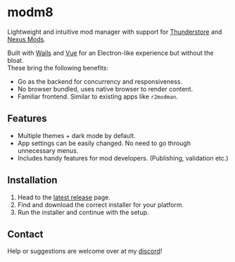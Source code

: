# modm8
Lightweight and intuitive mod manager with support for [Thunderstore](https://thunderstore.io) and [Nexus Mods](https://nexusmods.com).

Built with [Wails](https://wails.io) and [Vue](https://vuejs.org) for an Electron-like experience but without the bloat.\
These bring the following benefits:
- Go as the backend for concurrency and responsiveness.
- No browser bundled, uses native browser to render content.
- Familiar frontend. Similar to existing apps like `r2modman`.

## Features
- Multiple themes + dark mode by default.
- App settings can be easily changed. No need to go through unnecessary menus.
- Includes handy features for mod developers. (Publishing, validation etc.)

## Installation
1. Head to the [latest release](../../releases/latest) page.
2. Find and download the correct installer for your platform.
3. Run the installer and continue with the setup.

## Contact
Help or suggestions are welcome over at my [discord](https://discord.gg/psBXpXF2JZ)!
